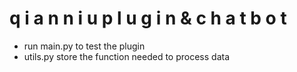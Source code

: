 # q i a n n i u p l u g i n & c h a t b o t

- run main.py to test the plugin
- utils.py store the function needed to process data